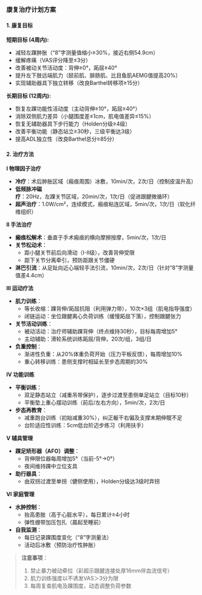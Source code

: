 ### 康复治疗计划方案

#### 1. 康复目标  
**短期目标 (4周内):**  
- 减轻左踝肿胀（“8”字测量值缩小≥30%，接近右侧54.9cm）  
- 缓解疼痛（VAS评分降至≤3分）  
- 改善被动关节活动度：背伸≥0°，跖屈≥40°  
- 提升左下肢远端肌力（胫前肌、腓肠肌、比目鱼肌AEMG值提高20%）  
- 实现辅助器具下独立转移（改良Barthel转移项≥15分）  

**长期目标 (12周内):**  
- 恢复左踝功能性活动度（主动背伸≥10°，跖屈≥40°）  
- 消除双侧肌力差异（小腿围度差≤1cm，肌电值差异≤15%）  
- 恢复无辅助器具下步行能力（Holden分级≥4级）  
- 改善平衡功能（静态站立≥30秒，三级平衡达3级）  
- 提高ADL独立性（改良Barthel总分≥85分）  

#### 2. 治疗方法  
**Ⅰ 物理因子治疗**  
- **冷疗**：术后肿胀区域（瘢痕周围）冰敷，10min/次，2次/日（控制皮温升高）  
- **低频脉冲磁疗**：20Hz，左踝关节区域，20min/次，1次/日（促进跟腱微循环）  
- **超声治疗**：1.0W/cm²，连续模式，瘢痕粘连区域，5min/次，1次/日（软化纤维组织）  

**Ⅱ 手法治疗**  
- **瘢痕松解术**：垂直于手术瘢痕的横向摩擦按摩，5min/次，1次/日  
- **关节松动术**：  
  - 距小腿关节前后向滑动（I-II级），改善背伸受限  
  - 距下关节分离牵引，预防距跟关节僵硬  
- **淋巴引流**：从足趾向近心端轻手法引流，10min/次，2次/日（针对“8”字测量值差4.4cm）  

**Ⅲ 运动疗法**  
- **肌力训练**：  
  - 等长收缩：踝背伸/跖屈抗阻（利用弹力带），10次×3组（肌电指导强度）  
  - 闭链运动：坐位跟腱离心负荷训练（缓慢跖屈下落），控制跟腱张力  
- **关节活动训练**：  
  - 被动活动：治疗师辅助踝背伸（终点维持30秒），目标每周增加5°  
  - 主动辅助：滑轮系统训练跖屈/背伸，20次/组，3组/日  
- **负重控制**：  
  - 渐进性负重：从20%体重负荷开始（压力平板反馈），每周增加10%  
  - 重心转移训练：患侧支撑时相延长至步态周期的30%  

**Ⅳ 功能训练**  
- **平衡训练**：  
  - 双足静态站立（减重吊带保护），逐步过渡至患侧单足站立（目标10秒）  
  - 平衡垫上重心摆动训练（前后/左右方向），5min/次，2次/日  
- **步态再教育**：  
  - 减重跑台训练（初始减重30%），纠正躯干右偏及支撑末期伸髋不足  
  - 台阶适应性训练：5cm低台阶迈步练习（利用扶手）  

**Ⅴ 辅具管理**  
- **踝足矫形器（AFO）调整**：  
  - 背伸限位器每周增加5°（当前-5°→0°）  
  - 夜间维持踝中立位支具  
- **助行器具**：  
  - 由双拐过渡至单拐（健侧使用），Holden分级达3级时弃拐  

**Ⅵ 家庭管理**  
- **水肿控制**：  
  - 抬高患肢（高于心脏水平），每日累计≥4小时  
  - 弹性绷带加压包扎（晨起至睡前）  
- **自我监测**：  
  - 每日记录踝围度变化（“8”字测量法）  
  - 活动后冰敷（预防治疗性肿胀）  

> **注意事项**：  
> 1. 禁止暴力被动牵拉（彩超示跟腱连接处厚16mm伴血流信号）  
> 2. 肌力训练强度以不诱发VAS＞3分为限  
> 3. 每周复查肌电及踝围度，动态调整负荷参数  
